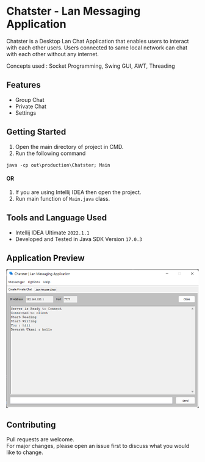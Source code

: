 # Chatster - Lan Messaging Application

Chatster is a Desktop Lan Chat Application that enables users to interact with each other users.
Users connected to same local network can chat with each other without any internet.

Concepts used : Socket Programming, Swing GUI, AWT, Threading

## Features
- Group Chat
- Private Chat
- Settings

## Getting Started
1) Open the main directory of project in CMD.
2) Run the following command
```
java -cp out\production\Chatster; Main
```
#### OR

1) If you are using Intellij IDEA then open the project.
2) Run main function of `Main.java` class.

## Tools and Language Used
- Intellij IDEA Ultimate `2022.1.1` <br>
- Developed and Tested in Java SDK Version `17.0.3`

## Application Preview
![img.png](Assets/PreviewExample.png)

## Contributing
Pull requests are welcome. <br>
For major changes, please open an issue first to discuss what you would like to change.
